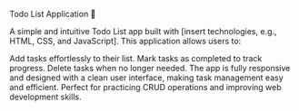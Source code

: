 Todo List Application 📝


A simple and intuitive Todo List app built with [insert technologies, e.g., HTML, CSS, and JavaScript]. This application allows users to:

Add tasks effortlessly to their list.
Mark tasks as completed to track progress.
Delete tasks when no longer needed.
The app is fully responsive and designed with a clean user interface, making task management easy and efficient. Perfect for practicing CRUD operations and improving web development skills.

